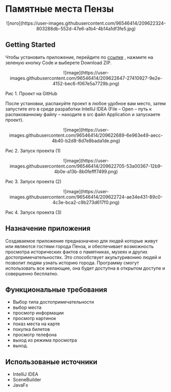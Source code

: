 # **Памятные места Пензы**
<p align="center">
![лого](https://user-images.githubusercontent.com/96546414/209622324-803288db-552d-47e6-a1b4-4b14a1df3fe5.jpg)

## Getting Started 
Чтобы установить приложение, перейдите по  [ссылке](https://github.com/Mazay24/Praktic) , нажмите на зеленую кнопку Code и выберете Download ZIP. 
<p align="center">
![image](https://user-images.githubusercontent.com/96546414/209622647-27410927-9e2e-4152-bec6-f067e5a7729b.png)
</p>
Рис 1. Проект на GitHub

После установки, распакуйте проект в любое удобное вам место, затем запустите его в среде разработки IntelliJ IDEA (File – Open – путь к распакованному файлу – находите в src файл Application и запускаете проект).
<p align="center">
![image](https://user-images.githubusercontent.com/96546414/209622689-6e963e49-aecc-4b40-b2d8-8d7e8bada1de.png)
</p>
Рис 2. Запуск проекта (1)
<p align="center">
![image](https://user-images.githubusercontent.com/96546414/209622705-53a00367-12b9-4b0e-a13b-8b0fefff7499.png)
</p>
Рис 3. Запуск проекта (2)
<p align="center">
![image](https://user-images.githubusercontent.com/96546414/209622724-ae34e431-89c0-4c3e-bca2-c9b273d617f0.png)
</p>
Рис 4. Запуск проекта (3)

## Назначение приложения 

Создаваемое приложение предназначено для людей которые живут или являются гостями города Пенза, и обеспечивает возможность просмотра исторических фактов о памятниках, музеях и других достопримечательностях. Это способствует акультуривонию людей и позволит людям узнать историю города. 
Программу смогут использовать все желающие, она будет доступна в открытом доступе и совершенно бесплатно.

## Функциональные требования

- Выбор типа достопримечательности
- выбор места
- просмотр информации
- просмотр картинок
- показ места на карте
- покупка билетов
- просмотр телефона
- выход из режима просмотра
- выход.


## Использованые источники
- IntelliJ IDEA 
- SceneBuilder
- JavaFx
